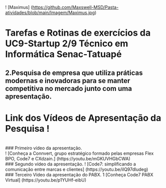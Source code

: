 ! [Maximus] (https://github.com/Maxswell-MSD/Pasta-atividades/blob/main/Imagem/Maximus.jpg)
<br>
# Tarefas e Rotinas de exercícios da __UC9-Startup 2/9__ Técnico em Informática Senac-Tatuapé

## 2.Pesquisa de empresa que utiliza práticas modernas e inovadoras para se manter competitiva no mercado junto com uma apresentação.

#  Link dos Vídeos de Apresentação da Pesquisa !
<br>
### Primeiro vídeo da apresentação.
<br>
! [Conheça a Connvert, grupo estratégico formado pelas empresas Flex BPO, Code7 e CXdzain.] (https://youtu.be/mGKUVHGbCWA)
<br>
### Segundo vídeo da apresentação.
! [Code7: simplificando a comunicação entre marcas e clientes] (https://youtu.be/iIQ97dludeg)
<br>
### Terceiro Vídeo da apresentação do PABX.
1 [Conheça Code7 PABX Virtual] (https://youtu.be/p1YUHf-eibU)






<br>
<br>
<br>
<br>
<br>
<br>
<br>

